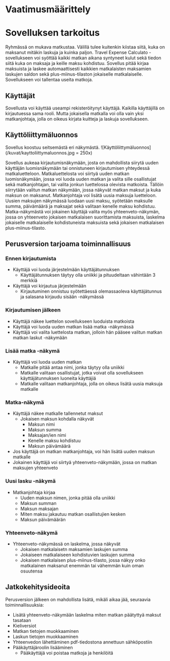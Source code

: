 # Vaatimusmäärittely

# Sovelluksen tarkoitus

Ryhmässä on mukava matkustaa. Välillä tulee kuitenkin kiistaa siitä, kuka on maksanut mitäkin laskuja ja kuinka paljon. Travel Expense Calculato -sovellukseen voi syöttää kaikki matkan aikana syntyneet kulut sekä tiedon siitä kuka on maksaja ja keille maksu kohdistuu. Sovellus pitää kirjaa maksuista ja laskee automaattisesti kaikkien matkalaisten maksamien laskujen saldon sekä plus-miinus-tilaston jokaiselle matkalaiselle. Sovellukseen voi tallentaa useita matkoja.

## Käyttäjät

Sovellusta voi käyttää useampi rekisteröitynyt käyttäjä. Kaikilla käyttäjillä on kirjautuessa sama rooli. Mutta jokaisella matkalla voi olla vain yksi matkanjohtaja, jolla on oikeus kirjata kuitteja ja laskuja sovellukseen.

## Käyttöliittymäluonnos

Sovellus koostuu seitsemästä eri näkymästä.
![Käyttöliittymäluonnos](/kuvat/kayttoliittymaluonnos.jpg = 250x)

Sovellus aukeaa kirjautumisnäkymään, josta on mahdollista siirytä uuden käyttäjän luomisnäkymään tai onnistuneen kirjautumisen yhteydessä matkaluetteloon. Matkaluettelosta voi siirtyä uuden matkan luomisnäkymään, jossa voi luoda uuden matkan ja valita sille osallistujat sekä matkanjohtajan, tai valita jonkun luettelossa olevista matkoista. Tällöin siirrytään valitun matkan näkymään, jossa näkyvät matkan maksut ja kuka maksun on maksanut. Matkanjohtaja voi lisätä uusia maksuja luetteloon. Uusien maksujen näkymässä luodaan uusi maksu, syötetään maksulle summa, päivämäärä ja maksajat sekä valitaan kenelle maksu kohdistuu. Matka-näkymästä voi jokainen käyttäjä valita myös yhteenveto-näkymän, jossa on yhteenveto jokaisen matkalaisen suorittamista maksuista, laskelma jokaiselle matkalaiselle kohdistuneista maksuista sekä jokaisen matkalaisen plus-miinus-tilasto.

## Perusversion tarjoama toiminnallisuus

### Ennen kirjautumista

- Käyttäjä voi luoda järjestelmään käyttäjätunnuksen
  - Käyttäjätunnuksen täytyy olla uniikki ja pituudeltaan vähintään 3 merkkiä
- Käyttäjä voi kirjautua järjestelmään
  - Kirjautuminen onnistuu syötettäessä olemassaoleva käyttäjätunnus ja salasana kirjaudu sisään -näkymässä

### Kirjautumisen jälkeen
 
- Käyttäjä näkee luettelon sovellukseen luoduista matkoista
- Käyttäjä voi luoda uuden matkan lisää matka -näkymässä
- Käyttäjä voi valita luettelosta matkan, jolloin hän pääsee valitun matkan matkan laskut -näkymään

### Lisää matka -näkymä
- Käyttäjä voi luoda uuden matkan
  - Matkalle pitää antaa nimi, jonka täytyy olla uniikki
  - Matkalle valitaan osallistujat, jotka voivat olla sovellukseen käyttäjätunnuksen luoneita käyttäjiä
  - Matkalle valitaan matkanjohtaja, jolla on oikeus lisätä uusia maksuja matkalle

### Matka-näkymä

- Käyttäjä näkee matkalle tallennetut maksut
  - Jokaisen maksun kohdalla näkyvät
    - Maksun nimi
    - Maksun summa
    - Maksajan/ien nimi
    - Kenelle maksu kohdistuu
    - Maksun päivämäärä
- Jos käyttäjä on matkan matkanjohtaja, voi hän lisätä uuden maksun matkalle
- Jokainen käyttäjä voi siirtyä yhteenveto-näkymään, jossa on matkan maksujen yhteenveto

### Uusi lasku -näkymä

- Matkanjohtaja kirjaa 
  - Uuden maksun nimen, jonka pitää olla uniikki
  - Maksun summan
  - Maksun maksajan
  - Miten maksu jakautuu matkan osallistujien kesken
  - Maksun päivämäärän 

### Yhteenveto-näkymä

- Yhteenveto-näkymässä on laskelma, jossa näkyvät
  - Jokaisen matkalaisetn maksamien laskujen summa
  - Jokaiseen matkalaiseen kohdistuvien laskujen summa
  - Jokaisen matkalaisen plus-miinus-tilasto, jossa näkyy onko matkalainen maksanut enemmän tai vähemmän kuin oman osuutensa

## Jatkokehitysideoita

Perusversion jälkeen on mahdollista lisätä, mikäli aikaa jää, seuraavia toiminnallisuuksia:

- Lisätä yhteenveto-näkymään laskelma miten matkan päätyttyä maksut tasataan 
- Kieliversiot
- Matkan tietojen muokkaaminen
- Laskun tietojen muokkaaminen
- Yhteenvedon lähettäminen pdf-tiedostona annettuun sähköpostiin
- Pääkäyttäjäroolin lisääminen
  - Pääkäyttäjä voi poistaa matkoja ja henkilöitä
